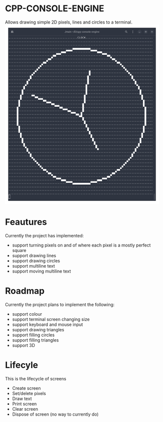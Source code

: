 # CPP-CONSOLE-ENGINE
Allows drawing simple 2D pixels, lines and circles to a terminal.
![Screenshot of program](screenshot.png)

# Feautures
Currently the project has implemented:
 - support turning pixels on and of where each pixel is a mostly perfect square
 - support drawing lines
 - support drawing circles
 - support multiline text
 - support moving multiline text

# Roadmap
Currently the project plans to implement the following:
 - support colour
 - support terminal screen changing size
 - support keyboard and mouse input
 - support drawing triangles
 - support filling circles
 - support filling triangles
 - support 3D

# Lifecyle
This is the lifecycle of screens
 - Create screen
 - Set/delete pixels
 - Draw text
 - Print screen
 - Clear screen
 - Dispose of screen (no way to currently do)

